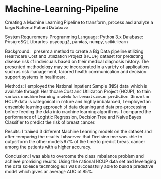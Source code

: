 # Machine-Learning-Pipeline
Creating a Machine Learning Pipeline to transform, process and analyze a large National Patient Database

System Requiremens:
Programming Language: Python 3.x
Database: PostgreSQL
Libraries: psycopg2, pandas, numpy, scikit-learn


Background: I present a method to create a Big Data pipeline utilizing Healthcare Cost and Utilization Project (HCUP) dataset for
predicting disease risk of individuals based on their medical diagnosis history. The presented methodology may be incorporated in a
variety of applications such as risk management, tailored health communication and decision support systems in healthcare.

Methods: I employed the National Inpatient Sample (NIS) data, which is available through Healthcare Cost and Utilization Project (HCUP),
to train various machine learning models for breast cancer prediction. Since the HCUP data is categorical in nature and highly imbalanced,
I employed an ensemble learning approach of data cleaning and data pre-processing before feeding the data into machine learning algorithms.
I compared the performance of Logistic Regression, Decision Tree and Naive Bayes Classifier to predict the risk of breast cancer.

Results: I trained 3 different Machine Learning models on the dataset and after comparing the results I observed that Decision tree was
able to outperform the other models 97% of the time to predict breast cancer among the patients with a higher accuracy.

Conclusion: I was able to overcome the class imbalance problem and achieve promising results. Using the national HCUP data set and
leveraging the data science technologies I was successfully able to build a predictive model which gives an average AUC of 85%.
